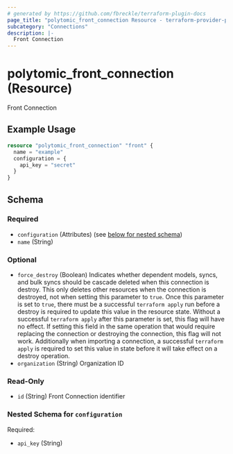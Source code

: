 ```yaml
---
# generated by https://github.com/fbreckle/terraform-plugin-docs
page_title: "polytomic_front_connection Resource - terraform-provider-polytomic"
subcategory: "Connections"
description: |-
  Front Connection
---
```


# polytomic_front_connection (Resource)

Front Connection

## Example Usage

```terraform
resource "polytomic_front_connection" "front" {
  name = "example"
  configuration = {
    api_key = "secret"
  }
}
```

<!-- schema generated by tfplugindocs -->
## Schema

### Required

- `configuration` (Attributes) (see [below for nested schema](#nestedatt--configuration))
- `name` (String)

### Optional

- `force_destroy` (Boolean) Indicates whether dependent models, syncs, and bulk syncs should be cascade deleted when this connection is destroy. This only deletes other resources when the connection is destroyed, not when setting this parameter to `true`. Once this parameter is set to `true`, there must be a successful `terraform apply` run before a destroy is required to update this value in the resource state. Without a successful `terraform apply` after this parameter is set, this flag will have no effect. If setting this field in the same operation that would require replacing the connection or destroying the connection, this flag will not work. Additionally when importing a connection, a successful `terraform apply` is required to set this value in state before it will take effect on a destroy operation.
- `organization` (String) Organization ID

### Read-Only

- `id` (String) Front Connection identifier

<a id="nestedatt--configuration"></a>
### Nested Schema for `configuration`

Required:

- `api_key` (String)


